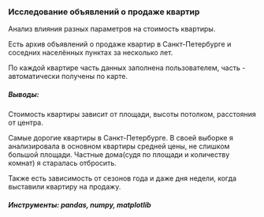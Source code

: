 ### Исследование объявлений о продаже квартир

Анализ влияния разных параметров на стоимость квартиры.

Есть архив объявлений о продаже квартир в Санкт-Петербурге и соседних населённых пунктах за несколько лет.
  
По каждой квартире часть данных заполнена пользователем, часть - автоматически получены по карте.

##### Выводы:

Стоимость квартиры зависит от площади, высоты потолком, расстояния от центра.

Самые дорогие квартиры в Санкт-Петербурге. В своей выборке я анализировала в основном квартиры средней цены, не слишком большой площади. Частные дома(судя по площади и количеству комнат) я старалась отбросить.

Также есть зависимость от сезонов года и даже дня недели, когда выставили квартиру на продажу.

##### Инструменты: pandas, numpy, matplotlib

